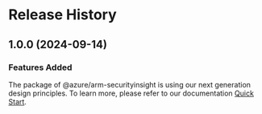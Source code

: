 # Release History
    
## 1.0.0 (2024-09-14)

### Features Added

The package of @azure/arm-securityinsight is using our next generation design principles. To learn more, please refer to our documentation [Quick Start](https://aka.ms/azsdk/js/mgmt/quickstart).
